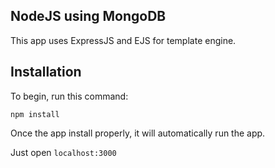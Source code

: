 ## NodeJS using MongoDB

This app uses ExpressJS and EJS for template engine.

## Installation

To begin, run this command:

```
npm install
```

Once the app install properly, it will automatically run the app.

Just open `localhost:3000`
